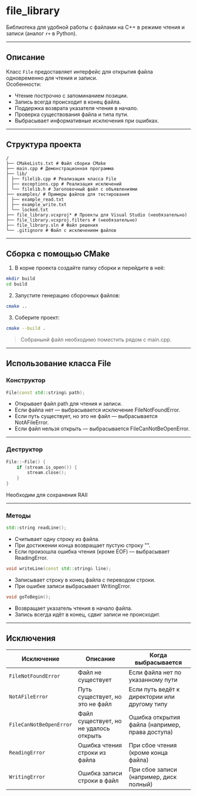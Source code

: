 ﻿# file_library

Библиотека для удобной работы с файлами на C++ в режиме чтения и записи (аналог `r+` в Python).

---

## Описание

Класс `File` предоставляет интерфейс для открытия файла одновременно для чтения и записи.  
Особенности:
- Чтение построчно с запоминанием позиции.
- Запись всегда происходит в конец файла.
- Поддержка возврата указателя чтения в начало.
- Проверка существования файла и типа пути.
- Выбрасывает информативные исключения при ошибках.

---

## Структура проекта

```
/
├── CMakeLists.txt # Файл сборки CMake
├── main.cpp # Демонстрационная программа
├── lib/
│ ├── filelib.cpp # Реализация класса File
│ ├── exceptions.cpp # Реализация исключений
│ └── filelib.h # Заголовочный файл с объявлениями
├── examples/ # Примеры файлов для тестирования
│ ├── example_read.txt
│ ├── example_write.txt
│ └── locked.txt
├── file_library.vcxproj* # Проекты для Visual Studio (необязательно)
├── file_library.vcxproj.filters # (необязательно)
├── file_library.sln # Файл решения
└── .gitignore # Файл с исключением файлов
```

---

## Сборка с помощью CMake

1. В корне проекта создайте папку сборки и перейдите в неё:

```bash
mkdir build
cd build
```
2. Запустите генерацию сборочных файлов:
```bash
cmake ..
```
3. Соберите проект:
```bash
cmake --build .
```

> Собранынй файл необходимо поместить рядом с main.cpp.

---

## Использование класса File
### Конструктор
```cpp
File(const std::string& path);
```
- Открывает файл path для чтения и записи.
- Если файла нет — выбрасывается исключение FileNotFoundError.
- Если путь существует, но это не файл — выбрасывается NotAFileError.
- Если файл нельзя открыть — выбрасывается FileCanNotBeOpenError.
---
### Деструктор
```cpp
File::~File() {
	if (stream.is_open()) {
		stream.close();
	}
}
```

Необходим для сохранения RAII

---
### Методы
```cpp
std::string readLine();
```
- Считывает одну строку из файла.
- При достижении конца возвращает пустую строку "".
- Если произошла ошибка чтения (кроме EOF) — выбрасывает ReadingError.
```cpp
void writeLine(const std::string& line);
```
- Записывает строку в конец файла с переводом строки.
- При ошибке записи выбрасывает WritingError.
```cpp
void goToBegin();
```
- Возвращает указатель чтения в начало файла.
- Запись всегда идёт в конец, сдвиг записи не происходит.
---
## Исключения

| Исключение              | Описание                               | Когда выбрасывается                             |
| ----------------------- | -------------------------------------- | ----------------------------------------------- |
| `FileNotFoundError`     | Файл не существует                     | Если файла нет по указанному пути               |
| `NotAFileError`         | Путь существует, но это не файл        | Если путь ведёт к директории или другому типу   |
| `FileCanNotBeOpenError` | Файл существует, но не удалось открыть | Ошибка открытия файла (например, права доступа) |
| `ReadingError`          | Ошибка чтения строки из файла          | При сбое чтения (кроме конца файла)             |
| `WritingError`          | Ошибка записи строки в файл            | При сбое записи (например, диск полный)         |

